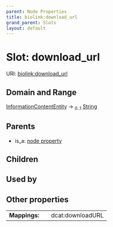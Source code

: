 ```yaml
---
parent: Node Properties
title: biolink:download_url
grand_parent: Slots
layout: default
---
```


# Slot: download_url




URI: [biolink:download_url](https://w3id.org/biolink/download_url)

## Domain and Range

[InformationContentEntity](InformationContentEntity.md) ->  <sub>0..1</sub> [String](types/String.md)

## Parents

 *  is_a: [node property](node_property.md)

## Children


## Used by


## Other properties

|  |  |  |
| --- | --- | --- |
| **Mappings:** | | dcat:downloadURL |

